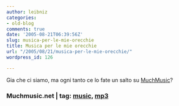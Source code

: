 ```yaml
---
author: leibniz
categories:
- old-blog
comments: true
date: '2005-08-21T06:39:56Z'
slug: musica-per-le-mie-orecchie
title: Musica per le mie orecchie
url: "/2005/08/21/musica-per-le-mie-orecchie/"
wordpress_id: 126

---
```

Gia che ci siamo, ma ogni tanto ce lo fate un salto su [MuchMusic](http://www.muchmusic.net)?  



### Muchmusic.net | tag: [music](http://www.technorati.com/tags/music), [mp3](http://www.technorati.com/tags/mp3)
